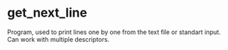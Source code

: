 # get_next_line

Program, used to print lines one by one from the text file or standart input. 
Can work with multiple descriptors.
